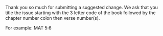Thank you so much for submitting a suggested change. We ask that you title the issue starting with the 3 letter code of the book followed by the chapter number colon then verse number(s).

For example: MAT 5:6
